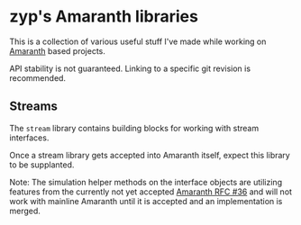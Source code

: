 zyp's Amaranth libraries
========================

This is a collection of various useful stuff I've made while working on [Amaranth](https://amaranth-lang.org/) based projects.

API stability is not guaranteed. Linking to a specific git revision is recommended.

Streams
-------
The `stream` library contains building blocks for working with stream interfaces.

Once a stream library gets accepted into Amaranth itself, expect this library to be supplanted.

Note: The simulation helper methods on the interface objects are utilizing features from the currently not yet accepted [Amaranth RFC #36](https://github.com/amaranth-lang/rfcs/pull/36) and will not work with mainline Amaranth until it is accepted and an implementation is merged.
